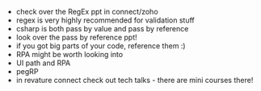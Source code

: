 -   check over the RegEx ppt in connect/zoho
-   regex is very highly recommended for validation stuff
-   csharp is both pass by value and pass by reference
-   look over the pass by reference ppt!
-   if you got big parts of your code, reference them :)
-   RPA might be worth looking into
-   UI path and RPA
-   pegRP
-   in revature connect check out tech talks - there are mini courses there!